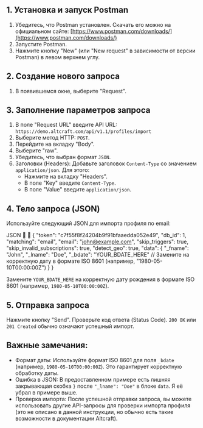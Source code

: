 ## 1. Установка и запуск Postman

1. Убедитесь, что Postman установлен. Скачать его можно на официальном сайте: [https://www.postman.com/downloads/](https://www.postman.com/downloads/)
2. Запустите Postman.
3. Нажмите кнопку "New" (или "New request" в зависимости от версии Postman) в левом верхнем углу.


## 2. Создание нового запроса

1. В появившемся окне, выберите "Request".


## 3. Заполнение параметров запроса

1. В поле "Request URL" введите API URL: `https://demo.altcraft.com/api/v1.1/profiles/import`
2. Выберите метод HTTP: `POST`.
3. Перейдите на вкладку "Body".
4. Выберите "raw".
5. Убедитесь, что выбран формат `JSON`.
6. Заголовки (Headers): Добавьте заголовок `Content-Type` со значением `application/json`. Для этого:
    * Нажмите на вкладку "Headers".
    * В поле "Key" введите `Content-Type`.
    * В поле "Value" введите `application/json`.


## 4. Тело запроса (JSON)

Используйте следующий JSON для импорта профиля по email:

JSON


{
  "token": "c7f55f8f24204b9f91bfaaedda052e49",
  "db_id": 1,
  "matching": "email",
  "email": "john@example.com",
  "skip_triggers": true,
  "skip_invalid_subscriptions": true,
  "detect_geo": true,
  "data": {
    "_fname": "John",
    "_lname": "Doe",
    "_bdate": "YOUR_BDATE_HERE" // Замените на корректную дату в формате ISO 8601 (например, "1980-05-10T00:00:00Z")
  }
}


Замените `YOUR_BDATE_HERE` на корректную дату рождения в формате ISO 8601 (например, `1980-05-10T00:00:00Z`).


## 5. Отправка запроса

Нажмите кнопку "Send". Проверьте код ответа (Status Code). `200 OK` или `201 Created` обычно означают успешный импорт.


## Важные замечания:

* Формат даты: Используйте формат ISO 8601 для поля `_bdate` (например, `1980-05-10T00:00:00Z`). Это гарантирует корректную обработку даты.
* Ошибка в JSON: В предоставленном примере есть лишняя закрывающая скобка `}` после `"_lname": "Doe"` в блоке `data`. Я её убрал в примере выше.
* Проверка импорта: После успешной отправки запроса, вы можете использовать другие API-запросы для проверки импорта профиля (это не описано в данной инструкции, но обычно есть такие возможности в документации Altcraft).
